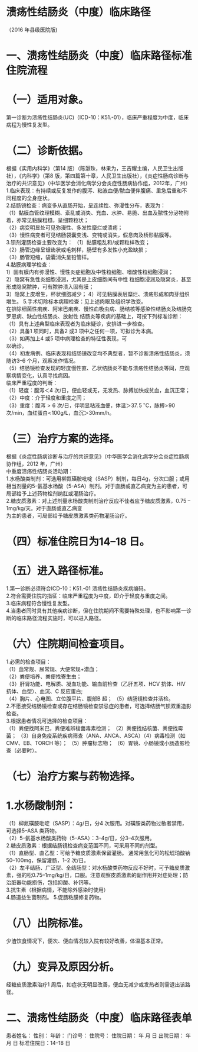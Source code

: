 # 溃疡性结肠炎（中度）临床路径  
（2016 年县级医院版)  
# 一、溃疡性结肠炎（中度）临床路径标准住院流程  
# （一）适用对象。  
第一诊断为溃疡性结肠炎(UC)（ICD-10：K51.-01），临床严重程度为中度，临床病程为慢性复发型。  
# （二）诊断依据。  
根据《实用内科学》（第14 版）（陈灏珠，林果为，王吉耀主编，人民卫生出版社），《内科学》（第8 版，第四篇第十章，人民卫生出版社），《炎症性肠病诊断与治疗的共识意见》（中华医学会消化病学分会炎症性肠病协作组，2012年，广州）  
1.临床表现：有持续或反复发作的腹泻、粘液血便/脓血便伴腹痛、里急后重和不同程度的全身症状。  
2.结肠镜检查：病变多从直肠开始，呈连续性、弥漫性分布，表现为：  
（1）黏膜血管纹理模糊、紊乱或消失、充血、水肿、易脆、出血及脓性分泌物附着，亦常见黏膜粗糙，呈细颗粒状；  
（2）病变明显处可见弥漫性、多发性糜烂或溃疡；  
（3）慢性病变者可见结肠袋囊变浅、变钝或消失，假息肉及桥形黏膜等。  
3.钡剂灌肠检查主要改变为： （1）黏膜粗乱和/或颗粒样改变；  
（2）肠管边缘呈锯齿状或毛刺样，肠壁有多发性小充盈缺损；  
（3）肠管短缩，袋囊消失呈铅管样。  
4.黏膜病理学检查：  
1）固有膜内有弥漫性、慢性炎症细胞及中性粒细胞、嗜酸性粒细胞浸润；  
2）隐窝有急性炎细胞浸润，尤其是上皮细胞间有中性 粒细胞浸润及隐窝炎，甚至形成隐窝脓肿，可有脓肿溃入固有膜；  
3）隐窝上皮增生，杯状细胞减少； 4）可见黏膜表层糜烂、溃疡形成和肉芽组织增生。 5.手术切除标本病理检查：见上述肉眼及组织学改变。  
在排除细菌性痢疾、阿米巴痢疾、慢性血吸虫病、肠结核等感染性结肠炎及结肠克罗恩病、缺血性结肠炎、放射性 结肠炎等疾病的基础上，可按下列标准诊断：  
（1）具有上述典型临床表现者为临床疑诊，安排进一步检查。  
（2）具备1 项同时，具备2 或3 项中之任何一项，可拟诊为本病。  
（3）如再加上4 或5 项中病理检查的特征性表现，可  
以确诊。  
（4）初发病例、临床表现和结肠镜改变均不典型者，暂不诊断溃疡性结肠炎，须随访3–6 个月，观察发作情况。  
（5）结肠镜检查发现的轻度慢性直、乙状结肠炎不能与溃疡性结肠炎等同，应观察病情变化，认真寻找病因。  
临床严重程度的判断：  
（1）轻度：腹泻＜4 次/日，便血轻或无，无发热、脉搏加快或贫血，血沉正常；  
（2）中度：介于轻度和重度之间；  
（3）重度：腹泻${>}6$ 次/日，伴明显粘液血便，体温＞$37.\,5\,^{\circ}\mathrm{C}$，脉搏$>\!90$ 次/min，血红蛋白$<\!100\mathrm{g/L}$，血沉＞30mm/h。  
# （三）治疗方案的选择。  
根据《炎症性肠病诊断与治疗的共识意见》（中华医学会消化病学分会炎症性肠病协作组，2012 年，广州）  
中重度溃疡性结肠炎活动期：  
1.水杨酸类制剂：可选用柳氮磺胺吡啶（SASP）制剂，每日$4\mathrm{g}$，分次口服；或用相当剂量的5-氨基水杨酸（5-ASA）制剂。对于直肠或直乙病变为主的患者，可局部给予上述药物栓剂纳肛或灌肠治疗。  
2.糖皮质激素：对上述剂量水杨酸类制剂治疗反应不佳者应予糖皮质激素，0.75 – 1mg/kg/天。对于直肠或直乙病变  
为主的患者，可局部给予糖皮质激素类药物灌肠治疗。  
# （四）标准住院日为14–18 日。  
# （五）进入路径标准。  
1.第一诊断必须符合ICD-10：K51.-01 溃疡性结肠炎疾病编码。  
2.符合需要住院的指征：临床严重程度为中度，即介于轻度与重度之间。  
3.临床病程符合慢性复发型。  
4.当患者同时具有其他疾病诊断，但在住院期间不需要特殊处理，也不影响第一诊断的临床路径流程实施时，可以进入路径。  
# （六）住院期间检查项目。  
1.必需的检查项目：  
（1）血常规、尿常规、大便常规$+$潜血；  
（2）粪便培养、粪便找寄生虫；  
（3）肝肾功能、电解质、凝血功能、输血前检查（乙肝五项、HCV 抗体、HIV 抗体、血型）、血沉、C 反应蛋白;  
（4）胸片、心电图、立位腹平片、腹部B 超； （5）结肠镜检查并活检。  
2.不愿接受结肠镜检查或存在结肠镜检查禁忌症的患者，可选择结肠气钡双重造影检查。  
3.根据患者情况可选择的检查项目：  
（1）粪便找阿米巴，粪便难辨梭菌毒素检测； （2）粪便找结核菌、粪便找霉菌； （3）自身免疫系统疾病筛查（ANA、ANCA、ASCA）（4）病毒检测（如CMV、EB、TORCH 等）； （5）肿瘤标志物； （6）胃镜、小肠镜或小肠造影检查（必要时）。  
# （七）治疗方案与药物选择。  
# 1.水杨酸制剂：  
（1）柳氮磺胺吡啶（SASP）：$4\mathrm{g}/$日，分4 次服用。对磺胺类药物过敏者禁用，可选择5–ASA 类药物。  
（2）5–氨基水杨酸类药物（5–ASA）：3–4g/日，分3–4次服用。  
2.糖皮质激素：根据结肠镜检查病变范围不同，可采用不同的剂型。  
（1）直肠型、直乙型：可给予糖皮质激素保留灌肠。 通常用氢化可的松琥珀酸钠50–100mg，保留灌肠，1–2 次/日。  
（2）左半结肠、广泛型、全结肠型：对水杨酸类药物反应不好时，可予糖皮质激素，强的松0.75–1mg/kg/日，口服。注意观察皮质激素的副作用并对症处理；防治脏器功能损伤，包括抑酸、补钙等。  
3.抗生素（根据病情，不能除外感染时使用）  
4.肠道益生菌制剂。 5.促肠粘膜修复药物。  
# （八）出院标准。  
少渣饮食情况下，便次、便血情况较入院有较好改善，体温基本正常。  
# （九）变异及原因分析。  
经糖皮质激素治疗1 周后，如症状无明显改善，便血无减少或发热者则需退出该路径。  
# 二、溃疡性结肠炎（中度）临床路径表单  
患者姓名：           性别：       年龄：      门诊号：         住院号：              住院日期：     年    月   日 出院日期：     年    月    日 标准住院日：14–18 日  
